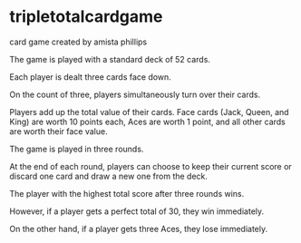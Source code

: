 # tripletotalcardgame
card game created by amista phillips

The game is played with a standard deck of 52 cards.

Each player is dealt three cards face down.

On the count of three, players simultaneously turn over their cards.

Players add up the total value of their cards. Face cards (Jack, Queen, and King) are worth 10 points each, Aces are worth 1 point, and all other cards are worth their face value.

The game is played in three rounds.

At the end of each round, players can choose to keep their current score or discard one card and draw a new one from the deck.

The player with the highest total score after three rounds wins.

However, if a player gets a perfect total of 30, they win immediately.

On the other hand, if a player gets three Aces, they lose immediately.
